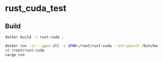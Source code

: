 # rust_cuda_test

## Build

```sh
docker build -t rust-cuda .
```

```sh
docker run -it --gpus all -v $PWD:/root/rust-cuda --entrypoint /bin/bash rust-cuda
cd /root/rust-cuda
cargo run
```
